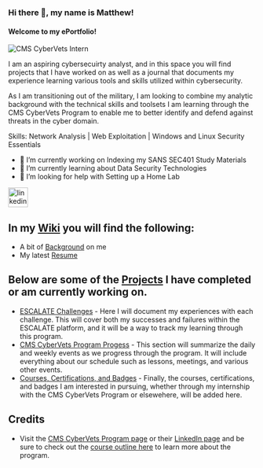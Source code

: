 ### Hi there 👋, my name is Matthew!
#### Welcome to my ePortfolio!
![CMS CyberVets Intern](https://camo.githubusercontent.com/fd2ba29b17314a28305969722d14bea4429b426222aff344d00a46eae71a1ae0/68747470733a2f2f6d656469612d657870312e6c6963646e2e636f6d2f646d732f696d6167652f43344531424151483435343856744b4e5772772f636f6d70616e792d6261636b67726f756e645f31303030302f302f313634383438313334333935383f653d3231343734383336343726763d6265746126743d33366a4a70555171516d4a6f34734658333758454b6c6c6c7847755a56582d703843625642436d4d4f6463)

I am an aspiring cybersecuirty analyst, and in this space you will find projects that I have worked on as well as a journal that documents my experience learning various tools and skills utilized within cybersecurity. 

As I am transitioning out of the military, I am looking to combine my analytic background with the technical skills and toolsets I am learning through the CMS CyberVets Program to enable me to better identify and defend against threats in the cyber domain. 

Skills: Network Analysis | Web Exploitation | Windows and Linux Security Essentials

- 🔭 I’m currently working on Indexing my SANS SEC401 Study Materials
- 🌱 I’m currently learning about Data Security Technologies
- 🤔 I’m looking for help with Setting up a Home Lab


[<img src='https://cdn.jsdelivr.net/npm/simple-icons@3.0.1/icons/linkedin.svg' alt='linkedin' height='40'>](https://www.linkedin.com/in/matthewjellis16/)  

## In my [Wiki](https://github.com/ellismj/ellismj/wiki) you will find the following:

* A bit of [Background](https://github.com/ellismj/ellismj/wiki) on me
* My latest [Resume](https://github.com/ellismj/ellismj/wiki/Resume)   

## Below are some of the [Projects](https://github.com/ellismj?tab=projects&type=beta) I have completed or am currently working on.

* [ESCALATE Challenges](https://github.com/users/ellismj/projects/1) - Here I will document my experiences with each challenge. This will cover both my successes and failures within the ESCALATE platform, and it will be a way to track my learning through this program. 
* [CMS CyberVets Program Progess](https://github.com/users/ellismj/projects/2) - This section will summarize the daily and weekly events as we progress through the program. It will include everything about our schedule such as lessons, meetings, and various other events.
* [Courses, Certifications, and Badges](https://github.com/users/ellismj/projects/3) - Finally, the courses, certifications, and badges I am interested in pursuing, whether through my internship with the CMS CyberVets Program or elsewehere, will be added here.


## Credits

* Visit the [CMS CyberVets Program page](https://www.cms.gov/about-cms/careers-cms/cms-cybervets-program) or their [LinkedIn page](https://www.linkedin.com/company/cms-cybervets/) and be sure to check out the [course outline here](https://www.cms.gov/files/document/cms-cybervet-course-outline.pdf) to learn more about the program.
